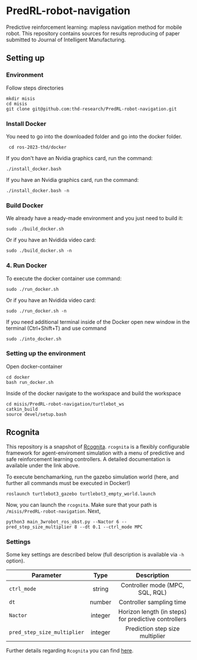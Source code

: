 # PredRL-robot-navigation

Predictive reinforcement learning: mapless navigation method for mobile robot.
This repository contains sources for results reproducing of paper submitted to Journal of Intelligent Manufacturing.

## Setting up

### Environment

Follow steps directories

```
mkdir misis
cd misis
git clone git@github.com:thd-research/PredRL-robot-navigation.git
```

### Install Docker

You need to go into the downloaded folder and go into the docker folder.



``` cd ros-2023-thd/docker```
    

If you don't have an Nvidia graphics card, run the command:

    
```./install_docker.bash```
    
    
If you have an Nvidia graphics card, run the command:

   
   ```./install_docker.bash -n```
   
    
### Build Docker
We already have a ready-made environment and you just need to build it:

```sudo ./build_docker.sh```
    
Or if you have an Nvidida video card:

 ```sudo ./build_docker.sh -n```

### 4. Run Docker

To execute the docker container use command:

   
   ```sudo ./run_docker.sh```

Or if you have an Nvidida video card:

  
  ```sudo ./run_docker.sh -n```

    
If you need additional terminal inside of the Docker open new window in the terminal (Ctrl+Shift+T) and use command

    
    sudo ./into_docker.sh
    

### Setting up the environment

Open docker-container

```
cd docker
bash run_docker.sh 
```

Inside of the docker navigate to the workspace and build the workspace

```
cd misis/PredRL-robot-navigation/turtlebot_ws
catkin_build
source devel/setup.bash
```

## Rcognita

This repository is a snapshot of [Rcognita](https://github.com/AIDynamicAction/rcognita.git).
```rcognita``` is a flexibly configurable framework for agent-enviroment simulation with a menu of predictive and safe reinforcement learning controllers. A detailed documentation is available under the link above.

To execute benchamarking, run the gazebo simulation world (here, and further all commands must be executed in Docker!)

```
roslaunch turtlebot3_gazebo turtlebot3_empty_world.launch
```

Now, you can launch the ```rcognita```. Make sure that your path is ```/misis/PredRL-robot-navigation```. 
Next,

```cd rcognita/presets
python3 main_3wrobot_ros_obst.py --Nactor 6 --pred_step_size_multiplier 8 --dt 0.1 --ctrl_mode MPC
```

### Settings

Some key settings are described below (full description is available via
``-h`` option).


| Parameter                     | Type    | Description                                            |
| ------------------------------|:-------:| :-----------------------------------------------------:|
| ``ctrl_mode``                 | string  | Controller mode (MPC, SQL, RQL)                        |
| ``dt``                        | number  | Controller sampling time                               |
| ``Nactor``                    | integer | Horizon length (in steps) for predictive controllers   |
| ``pred_step_size_multiplier`` | integer | Prediction step size multiplier                        |













Further details regarding ```Rcognita``` you can find [here](https://github.com/thd-research/PredRL-robot-navigation/tree/main/rcognita).
